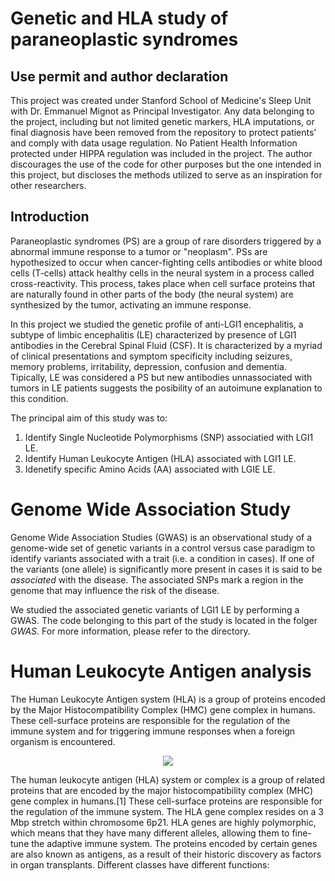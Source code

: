 # Genetic and HLA study of paraneoplastic syndromes 

## Use permit and author declaration 
This project was created under Stanford School of Medicine's Sleep Unit with Dr. Emmanuel Mignot as Principal Investigator. Any data belonging to the project, including but not limited genetic markers, HLA imputations, or final diagnosis have been removed from the repository to protect patients' and comply with data usage regulation. No Patient Health Information protected under HIPPA regulation was included in the project. The author discourages the use of the code for other purposes but the one intended in this project, but discloses the methods utilized to serve as an inspiration for other researchers.  

## Introduction 

Paraneoplastic syndromes (PS) are a group of rare disorders triggered by a abnormal immune response to a tumor or "neoplasm". PSs are hypothesized to occur when cancer-fighting cells antibodies or white blood cells (T-cells) attack healthy cells in the neural system in a process called cross-reactivity. This process, takes place when cell surface proteins that are naturally found in other parts of the body (the neural system) are synthesized by the tumor, activating an immune response.

In this project we studied the genetic profile of anti-LGI1 encephalitis, a subtype of limbic encephalitis (LE) characterized by presence of LGI1 antibodies in the Cerebral Spinal Fluid (CSF). It is characterized by a myriad of clinical presentations and symptom specificity including seizures, memory problems, irritability, depression, confusion and dementia. Tipically, LE was considered a PS but new antibodies unnassociated with tumors in LE patients suggests the posibility of an autoimune explanation to this condition.

The principal aim of this study was to:
1. Identify Single Nucleotide Polymorphisms (SNP) associatied with LGI1 LE.
2. Identify Human Leukocyte Antigen (HLA) associated with LGI1 LE.
3. Idenetify specific Amino Acids (AA) associated with LGIE LE.

# Genome Wide Association Study

Genome Wide Association Studies (GWAS) is an observational study of a genome-wide set of genetic variants in a control versus case paradigm to identify variants associated with a trait (i.e. a condition in cases). If one of the variants (one allele) is significantly more present in cases it is said to be *associated* with the disease. The associated SNPs mark a region in the genome that may influence the risk of the disease. 

We studied the associated genetic variants of LGI1 LE by performing a GWAS. The code belonging to this part of the study is located in the folger *GWAS*. For more information, please refer to the directory. 

# Human Leukocyte Antigen analysis

The Human Leukocyte Antigen system (HLA) is a group of proteins encoded by the Major Histocompatibility Complex (HMC) gene complex in humans. These cell-surface proteins are responsible for the regulation of the immune system and for triggering immune responses when a foreign organism is encountered. 

<p align="center">
  <img src="https://upload.wikimedia.org/wikipedia/commons/7/77/HLA.svg">
</p>

The human leukocyte antigen (HLA) system or complex is a group of related proteins that are encoded by the major histocompatibility complex (MHC) gene complex in humans.[1] These cell-surface proteins are responsible for the regulation of the immune system. The HLA gene complex resides on a 3 Mbp stretch within chromosome 6p21. HLA genes are highly polymorphic, which means that they have many different alleles, allowing them to fine-tune the adaptive immune system. The proteins encoded by certain genes are also known as antigens, as a result of their historic discovery as factors in organ transplants. Different classes have different functions: 

